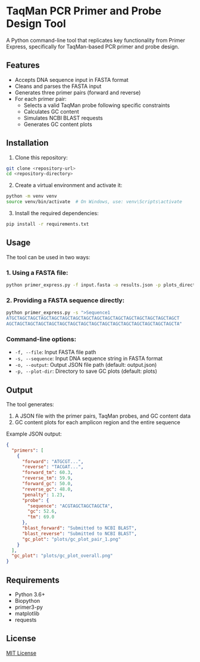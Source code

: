 # TaqMan PCR Primer and Probe Design Tool

A Python command-line tool that replicates key functionality from Primer Express, specifically for TaqMan-based PCR primer and probe design.

## Features

- Accepts DNA sequence input in FASTA format
- Cleans and parses the FASTA input
- Generates three primer pairs (forward and reverse)
- For each primer pair:
  - Selects a valid TaqMan probe following specific constraints
  - Calculates GC content
  - Simulates NCBI BLAST requests
  - Generates GC content plots

## Installation

1. Clone this repository:

```bash
git clone <repository-url>
cd <repository-directory>
```

2. Create a virtual environment and activate it:

```bash
python -m venv venv
source venv/bin/activate  # On Windows, use: venv\Scripts\activate
```

3. Install the required dependencies:

```bash
pip install -r requirements.txt
```

## Usage

The tool can be used in two ways:

### 1. Using a FASTA file:

```bash
python primer_express.py -f input.fasta -o results.json -p plots_directory
```

### 2. Providing a FASTA sequence directly:

```bash
python primer_express.py -s ">Sequence1
ATGCTAGCTAGCTAGCTAGCTAGCTAGCTAGCTAGCTAGCTAGCTAGCTAGCTAGCTAGCTAGCT
AGCTAGCTAGCTAGCTAGCTAGCTAGCTAGCTAGCTAGCTAGCTAGCTAGCTAGCTAGCTAGCTA"
```

### Command-line options:

- `-f, --file`: Input FASTA file path
- `-s, --sequence`: Input DNA sequence string in FASTA format
- `-o, --output`: Output JSON file path (default: output.json)
- `-p, --plot-dir`: Directory to save GC plots (default: plots)

## Output

The tool generates:

1. A JSON file with the primer pairs, TaqMan probes, and GC content data
2. GC content plots for each amplicon region and the entire sequence

Example JSON output:

```json
{
  "primers": [
    {
      "forward": "ATGCGT...",
      "reverse": "TACGAT...",
      "forward_tm": 60.3,
      "reverse_tm": 59.9,
      "forward_gc": 50.0,
      "reverse_gc": 48.0,
      "penalty": 1.23,
      "probe": {
        "sequence": "ACGTAGCTAGCTAGCTA",
        "gc": 52.6,
        "tm": 69.0
      },
      "blast_forward": "Submitted to NCBI BLAST",
      "blast_reverse": "Submitted to NCBI BLAST",
      "gc_plot": "plots/gc_plot_pair_1.png"
    }
  ],
  "gc_plot": "plots/gc_plot_overall.png"
}
```

## Requirements

- Python 3.6+
- Biopython
- primer3-py
- matplotlib
- requests

## License

[MIT License](LICENSE) 
